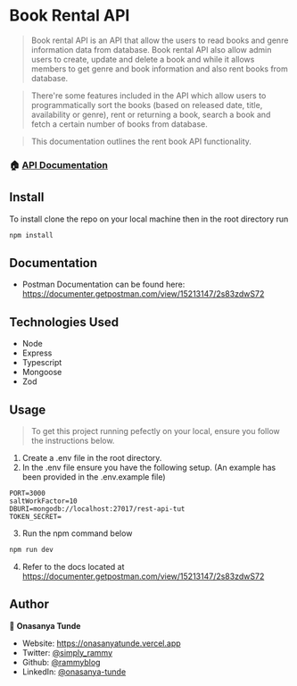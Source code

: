# Book Rental API

> Book rental API is an API that allow the users to read books and genre information data from database. Book rental API also allow admin users to create, update and delete a book and  while it allows members to get genre and book information and also rent books from database.

> There're some features included in the API which allow users to programmatically sort the books (based on released date, title, availability or genre), rent or returning a book, search a book and fetch a certain number of books from database.

> This documentation outlines the rent book API functionality.


### 🏠 [API Documentation](https://documenter.getpostman.com/view/15213147/2s83zdwS72)


## Install
To install clone the repo on your local machine then in the root directory run

```sh
npm install
```

## Documentation
- Postman Documentation can be found here: https://documenter.getpostman.com/view/15213147/2s83zdwS72

## Technologies Used
- Node
- Express
- Typescript
- Mongoose
- Zod
## Usage

> To get this project running pefectly on your local, ensure you follow the instructions below.

1. Create a .env file in the root directory.
2. In the .env file ensure you have the following setup. (An example has been provided in the .env.example file)

```
PORT=3000
saltWorkFactor=10
DBURI=mongodb://localhost:27017/rest-api-tut
TOKEN_SECRET=
```

3. Run the npm command below

```sh
npm run dev
```

4. Refer to the docs located at https://documenter.getpostman.com/view/15213147/2s83zdwS72


## Author

👤 **Onasanya Tunde**

- Website: https://onasanyatunde.vercel.app
- Twitter: [@simply_rammy](https://twitter.com/simply_rammy)
- Github: [@rammyblog](https://github.com/rammyblog)
- LinkedIn: [@onasanya-tunde](https://linkedin.com/in/onasanya-tunde)
